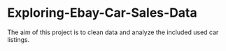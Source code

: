 # Exploring-Ebay-Car-Sales-Data
The aim of this project is to clean data and analyze the included used car listings.
